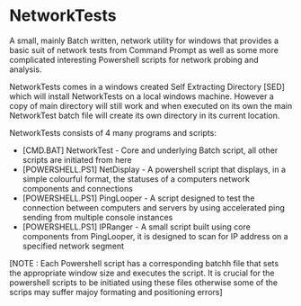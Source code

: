 NetworkTests
============

A small, mainly Batch written, network utility for windows that provides a basic suit of network tests from Command Prompt as well as some more complicated interesting Powershell scripts for network probing and analysis.

NetworkTests comes in a windows created Self Extracting Directory [SED] which will install NetworkTests on a local windows machine. However a copy of main directory will still work and when executed on its own the main NetworkTest batch file will create its own directory in its current location.

NetworkTests consists of 4 many programs and scripts:
- [CMD.BAT] NetworkTest - Core and underlying Batch script, all other scripts are initiated from here
- [POWERSHELL.PS1] NetDisplay - A powershell script that displays, in a simple colourful format, the statuses of a computers network components and connections
- [POWERSHELL.PS1] PingLooper - A script designed to test the connection between computers and servers by using accelerated ping sending from multiple console instances
- [POWERSHELL.PS1] IPRanger - A small script built using core components from PingLooper, it is designed to scan for IP address on a specified network segment

[NOTE : Each Powershell script has a corresponding batchh file that sets the appropriate window size and executes the script. It is crucial for the powershell scripts to be initiated using  these files otherwise some of the scrips may suffer majoy formating and positioning errors]


